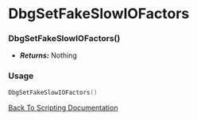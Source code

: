 # DbgSetFakeSlowIOFactors

### DbgSetFakeSlowIOFactors()
- ***Returns:*** Nothing

### Usage

```Lua
DbgSetFakeSlowIOFactors()
```


[Back To Scripting Documentation](../README.md)
